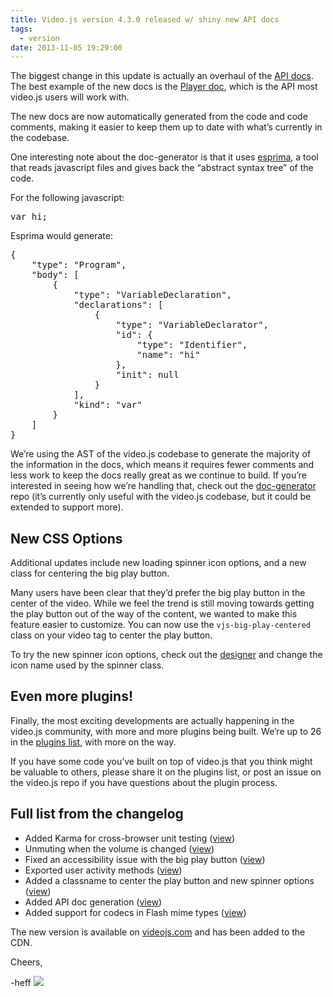 ```yaml
---
title: Video.js version 4.3.0 released w/ shiny new API docs
tags:
  - version
date: 2013-11-05 19:29:00
---
```


The biggest change in this update is actually an overhaul of the [API docs](https://github.com/videojs/video.js/tree/v4.3.0/docs/api). The best example of the new docs is the [Player doc](https://github.com/videojs/video.js/blob/v4.3.0/docs/api/vjs.Player.md), which is the API most video.js users will work with.

The new docs are now automatically generated from the code and code comments, making it easier to keep them up to date with what&rsquo;s currently in the codebase.

One interesting note about the doc-generator is that it uses [esprima](http://esprima.org), a tool that reads javascript files and gives back the &ldquo;abstract syntax tree&rdquo; of the code.

For the following javascript:

<pre class="prettify">
var hi;
</pre>

Esprima would generate:

<pre class="prettify">
{
    "type": "Program",
    "body": [
        {
            "type": "VariableDeclaration",
            "declarations": [
                {
                    "type": "VariableDeclarator",
                    "id": {
                        "type": "Identifier",
                        "name": "hi"
                    },
                    "init": null
                }
            ],
            "kind": "var"
        }
    ]
}
</pre>

We&rsquo;re using the AST of the video.js codebase to generate the majority of the information in the docs, which means it requires fewer comments and less work to keep the docs really great as we continue to build. If you&rsquo;re interested in seeing how we&rsquo;re handling that, check out the [doc-generator](https://github.com/videojs/doc-generator) repo (it&rsquo;s currently only useful with the video.js codebase, but it could be extended to support more).

## New CSS Options

Additional updates include new loading spinner icon options, and a new class for centering the big play button.

Many users have been clear that they&rsquo;d prefer the big play button in the center of the video. While we feel the trend is still moving towards getting the play button out of the way of the content, we wanted to make this feature easier to customize. You can now use the `vjs-big-play-centered` class on your video tag to center the play button.

To try the new spinner icon options, check out the [designer](http://designer.videojs.com) and change the icon name used by the spinner class.

## Even more plugins!

Finally, the most exciting developments are actually happening in the video.js community, with more and more plugins being built. We&rsquo;re up to 26 in the [plugins list](https://github.com/videojs/video.js/wiki/Plugins), with more on the way.

If you have some code you&rsquo;ve built on top of video.js that you think might be valuable to others, please share it on the plugins list, or post an issue on the video.js repo if you have questions about the plugin process.

## Full list from the changelog

*   Added Karma for cross-browser unit testing ([view](https://github.com/videojs/video.js/pull/714))
*   Unmuting when the volume is changed ([view](https://github.com/videojs/video.js/pull/720))
*   Fixed an accessibility issue with the big play button ([view](https://github.com/videojs/video.js/pull/777))
*   Exported user activity methods ([view](https://github.com/videojs/video.js/pull/783))
*   Added a classname to center the play button and new spinner options ([view](https://github.com/videojs/video.js/pull/784))
*   Added API doc generation ([view](https://github.com/videojs/video.js/pull/801))
*   Added support for codecs in Flash mime types ([view](https://github.com/videojs/video.js/pull/805))

The new version is available on [videojs.com](http://www.videojs.com) and  has been added to the CDN.

Cheers,

-heff
![](http://feeds.feedburner.com/~r/video-js/~4/HFDZaCSgXYI)